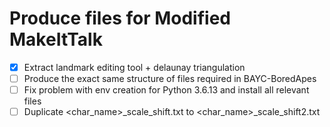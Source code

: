 # Produce files for Modified MakeItTalk

- [X] Extract landmark editing tool + delaunay triangulation
- [ ] Produce the exact same structure of files required in BAYC-BoredApes
- [ ] Fix problem with env creation for Python 3.6.13 and install all relevant files
- [ ] Duplicate <char_name>_scale_shift.txt to <char_name>_scale_shift2.txt
